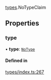 [types](../../Modules/Types/Types.md).NoTypeClaim

## Properties

### type

• **type**: [`NoType`](../../Enums/Types/ClaimType.md#notype)

#### Defined in

[types/index.ts:267](https://github.com/PolymeshAssociation/polymesh-sdk/blob/15be87e8/src/types/index.ts#L267)
